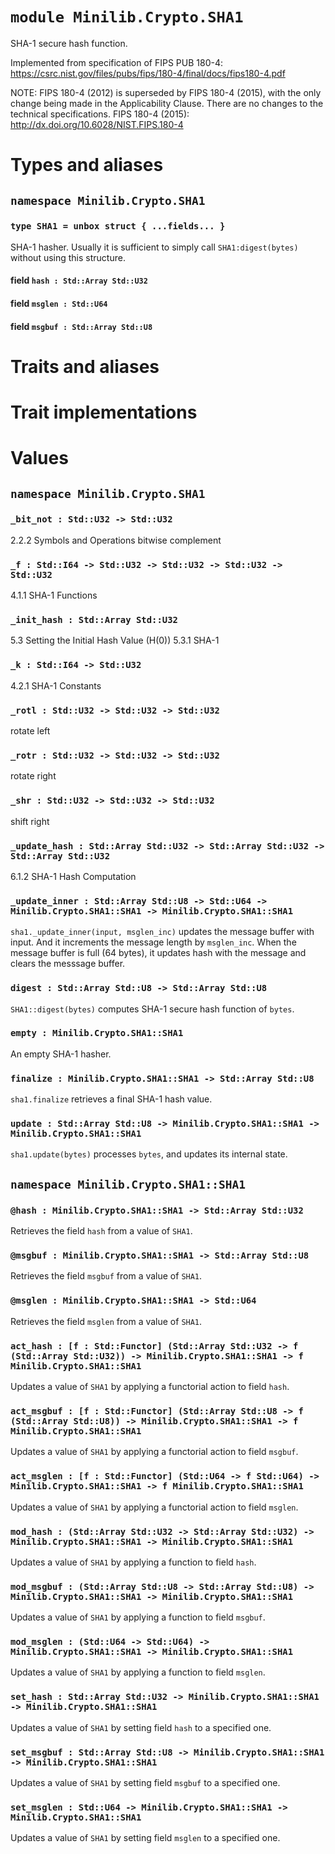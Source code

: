 # `module Minilib.Crypto.SHA1`

SHA-1 secure hash function.

Implemented from specification of FIPS PUB 180-4:
https://csrc.nist.gov/files/pubs/fips/180-4/final/docs/fips180-4.pdf

NOTE: FIPS 180-4 (2012) is superseded by FIPS 180-4 (2015), with the only change being
made in the Applicability Clause. There are no changes to the technical specifications.
FIPS 180-4 (2015):
http://dx.doi.org/10.6028/NIST.FIPS.180-4

# Types and aliases

## `namespace Minilib.Crypto.SHA1`

### `type SHA1 = unbox struct { ...fields... }`

SHA-1 hasher.
Usually it is sufficient to simply call `SHA1:digest(bytes)` without using this structure.

#### field `hash : Std::Array Std::U32`

#### field `msglen : Std::U64`

#### field `msgbuf : Std::Array Std::U8`

# Traits and aliases

# Trait implementations

# Values

## `namespace Minilib.Crypto.SHA1`

### `_bit_not : Std::U32 -> Std::U32`

2.2.2 Symbols and Operations
bitwise complement

### `_f : Std::I64 -> Std::U32 -> Std::U32 -> Std::U32 -> Std::U32`

4.1.1 SHA-1 Functions

### `_init_hash : Std::Array Std::U32`

5.3 Setting the Initial Hash Value (H(0))
5.3.1 SHA-1

### `_k : Std::I64 -> Std::U32`

4.2.1 SHA-1 Constants

### `_rotl : Std::U32 -> Std::U32 -> Std::U32`

rotate left

### `_rotr : Std::U32 -> Std::U32 -> Std::U32`

rotate right

### `_shr : Std::U32 -> Std::U32 -> Std::U32`

shift right

### `_update_hash : Std::Array Std::U32 -> Std::Array Std::U32 -> Std::Array Std::U32`

6.1.2 SHA-1 Hash Computation

### `_update_inner : Std::Array Std::U8 -> Std::U64 -> Minilib.Crypto.SHA1::SHA1 -> Minilib.Crypto.SHA1::SHA1`

`sha1._update_inner(input, msglen_inc)` updates the message buffer with input.
And it increments the message length by `msglen_inc`.
When the message buffer is full (64 bytes), it updates hash with the message
and clears the messsage buffer.

### `digest : Std::Array Std::U8 -> Std::Array Std::U8`

`SHA1::digest(bytes)` computes SHA-1 secure hash function of `bytes`.

### `empty : Minilib.Crypto.SHA1::SHA1`

An empty SHA-1 hasher.

### `finalize : Minilib.Crypto.SHA1::SHA1 -> Std::Array Std::U8`

`sha1.finalize` retrieves a final SHA-1 hash value.

### `update : Std::Array Std::U8 -> Minilib.Crypto.SHA1::SHA1 -> Minilib.Crypto.SHA1::SHA1`

`sha1.update(bytes)` processes `bytes`, and updates its internal state.

## `namespace Minilib.Crypto.SHA1::SHA1`

### `@hash : Minilib.Crypto.SHA1::SHA1 -> Std::Array Std::U32`

Retrieves the field `hash` from a value of `SHA1`.

### `@msgbuf : Minilib.Crypto.SHA1::SHA1 -> Std::Array Std::U8`

Retrieves the field `msgbuf` from a value of `SHA1`.

### `@msglen : Minilib.Crypto.SHA1::SHA1 -> Std::U64`

Retrieves the field `msglen` from a value of `SHA1`.

### `act_hash : [f : Std::Functor] (Std::Array Std::U32 -> f (Std::Array Std::U32)) -> Minilib.Crypto.SHA1::SHA1 -> f Minilib.Crypto.SHA1::SHA1`

Updates a value of `SHA1` by applying a functorial action to field `hash`.

### `act_msgbuf : [f : Std::Functor] (Std::Array Std::U8 -> f (Std::Array Std::U8)) -> Minilib.Crypto.SHA1::SHA1 -> f Minilib.Crypto.SHA1::SHA1`

Updates a value of `SHA1` by applying a functorial action to field `msgbuf`.

### `act_msglen : [f : Std::Functor] (Std::U64 -> f Std::U64) -> Minilib.Crypto.SHA1::SHA1 -> f Minilib.Crypto.SHA1::SHA1`

Updates a value of `SHA1` by applying a functorial action to field `msglen`.

### `mod_hash : (Std::Array Std::U32 -> Std::Array Std::U32) -> Minilib.Crypto.SHA1::SHA1 -> Minilib.Crypto.SHA1::SHA1`

Updates a value of `SHA1` by applying a function to field `hash`.

### `mod_msgbuf : (Std::Array Std::U8 -> Std::Array Std::U8) -> Minilib.Crypto.SHA1::SHA1 -> Minilib.Crypto.SHA1::SHA1`

Updates a value of `SHA1` by applying a function to field `msgbuf`.

### `mod_msglen : (Std::U64 -> Std::U64) -> Minilib.Crypto.SHA1::SHA1 -> Minilib.Crypto.SHA1::SHA1`

Updates a value of `SHA1` by applying a function to field `msglen`.

### `set_hash : Std::Array Std::U32 -> Minilib.Crypto.SHA1::SHA1 -> Minilib.Crypto.SHA1::SHA1`

Updates a value of `SHA1` by setting field `hash` to a specified one.

### `set_msgbuf : Std::Array Std::U8 -> Minilib.Crypto.SHA1::SHA1 -> Minilib.Crypto.SHA1::SHA1`

Updates a value of `SHA1` by setting field `msgbuf` to a specified one.

### `set_msglen : Std::U64 -> Minilib.Crypto.SHA1::SHA1 -> Minilib.Crypto.SHA1::SHA1`

Updates a value of `SHA1` by setting field `msglen` to a specified one.